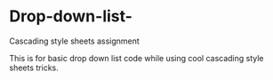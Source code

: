 # Drop-down-list-
Cascading style sheets assignment 

This is for basic drop down list code while using cool cascading style sheets tricks.
